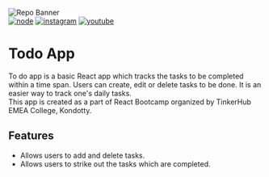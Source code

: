 ![Repo Banner](https://user-images.githubusercontent.com/84265518/138926757-9c32b5da-b52a-4acd-b810-065652599e05.jpg)
<br>
[![node](https://badges.aleen42.com/src/node.svg)](https://nodejs.org/en/docs/)
[![instagram](https://badges.aleen42.com/src/instagram.svg)](https://www.instagram.com/tinkerhub.emea/)
[![youtube](https://badges.aleen42.com/src/youtube.svg)](https://www.youtube.com/channel/UCkxOlw02IKo-elzlvwYqTKQ)

# Todo App
To do app is a basic React app which tracks the tasks to be completed within a time span. Users can create, edit or delete tasks to be done. It is an easier way to track one's daily tasks.
<br>
This app is created as a part of React Bootcamp organized by TinkerHub EMEA College, Kondotty.

## Features
* Allows users to add and delete tasks.
* Allows users to strike out the tasks which are completed.
